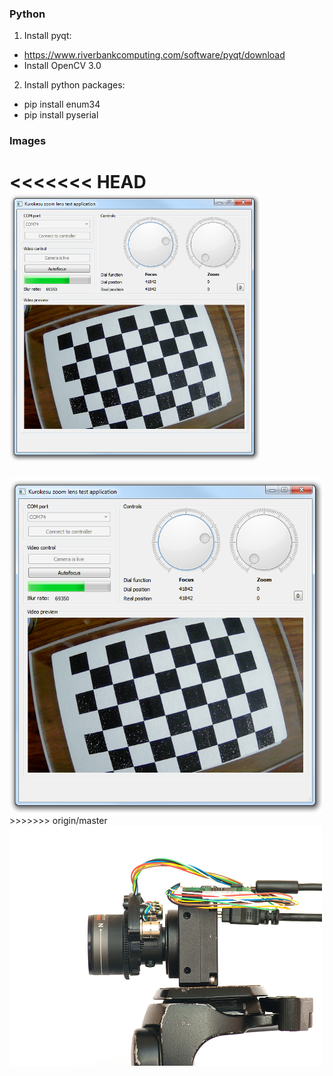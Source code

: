 ### Python

1. Install pyqt:
  * https://www.riverbankcomputing.com/software/pyqt/download
  * Install OpenCV 3.0


2. Install python packages:
  * pip install enum34
  * pip install pyserial


### Images
<<<<<<< HEAD
<img src="images/v0.4_view.png" width="400px"/>
=======
<img src="images/v0.4_view.png" width="500px"/>
>>>>>>> origin/master

<img src="images/IMG_1421_2r.jpg" width="500px"/>
